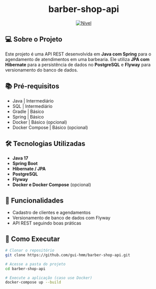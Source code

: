 <!--START_SECTION:header-->
<div align="center">
  <p align="center">
    <h1>barber-shop-api</h1>
  </p>
</div>
<!--END_SECTION:header-->

<p align="center">
  <a href="NIVEL"><img  src="https://img.shields.io/static/v1?label=Nivel&message=Basico&color=E94D5F&labelColor=202024" alt="Nivel"></a>
</p>

## 💻 Sobre o Projeto

Este projeto é uma API REST desenvolvida em **Java com Spring** para o agendamento de atendimentos em uma barbearia. Ele utiliza **JPA com Hibernate** para a persistência de dados no **PostgreSQL** e **Flyway** para versionamento do banco de dados.

## 📚 Pré-requisitos

- Java | Intermediário
- SQL | Intermediário
- Gradle | Básico
- Spring | Básico
- Docker | Básico (opcional)
- Docker Compose | Básico (opcional)

## 🛠️ Tecnologias Utilizadas

- **Java 17**
- **Spring Boot**
- **Hibernate / JPA**
- **PostgreSQL**
- **Flyway**
- **Docker e Docker Compose** (opcional)

## 🎯 Funcionalidades

- Cadastro de clientes e agendamentos
- Versionamento de banco de dados com Flyway
- API REST seguindo boas práticas

## 🚀 Como Executar

```bash
# Clonar o repositório
git clone https://github.com/gui-hmm/barber-shop-api.git

# Acesse a pasta do projeto
cd barber-shop-api

# Execute a aplicação (caso use Docker)
docker-compose up --build
